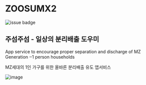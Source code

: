# ZOOSUMX2
![issue badge](https://img.shields.io/badge/platform-Android-brightgreen)

## 주섬주섬 - 일상의 분리배출 도우미

App service to encourage proper separation and discharge of MZ Generation ‒1 person households



MZ세대의 1인 가구를 위한 올바른 분리배출 유도 앱서비스


![image](https://user-images.githubusercontent.com/52696359/98488830-aa123900-226e-11eb-944a-34a18f9eac3d.png)
